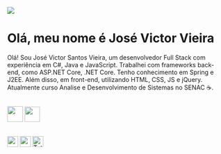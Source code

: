 <p align="left"> 
 	<img src="https://komarev.com/ghpvc/?username=jvieira562&color=brightgreen"/> 
</p>
<h1 align="left">Olá, meu nome é José Victor Vieira</h1>	
<p align="left"> 
	Olá! Sou José Victor Santos Vieira, um desenvolvedor Full Stack com experiência em C#, Java e JavaScript. Trabalhei com frameworks back-end, como ASP.NET Core, .NET Core. Tenho conhecimento em Spring e J2EE. Além disso, em front-end, utilizando HTML, CSS, JS e jQuery. Atualmente curso Analise e Desenvolvimento de Sistemas no SENAC ☕.
</p>  

##

<div align="left">
	<img height="36em" src="https://github.com/jvieira562/imagens/blob/main/icons/csharp/csharp-original.svg"/>
	<img height="35em" src="https://github.com/jvieira562/imagens/blob/main/icons/dotnetcore/dotnetcore-original.svg"/>
</div>

##

<div align="left">
	<a href="contato.josevictorvieira@gmail.com" target="_blank"><img height="25em" src="https://img.shields.io/badge/-Gmail-db4a39?style=flat-square&logo=Gmail&logoColor=white&link=contato.josevictorvieira@gmail.com"></a>
	<a href="https://www.linkedin.com/in/josevictorvieira/" target="_blank"><img height="25em" src="https://img.shields.io/badge/-Linkedin-0e76a8?style=flat-square&logo=Linkedin&logoColor=white&link=https://www.linkedin.com/in/josevictorvieira/"></a>
	<a href="https://wakatime.com/@e68f8074-e300-4f87-b3a1-0aab91fd9819"><img height="25em" src="https://wakatime.com/badge/user/e68f8074-e300-4f87-b3a1-0aab91fd9819.svg" alt="Total time coded since Jul 20 2021" /></a>
</div>
 <!--![Snake animation](https://github.com/jvieira562/jvieira562/blob/output/github-contribution-grid-snake.svg)-->

